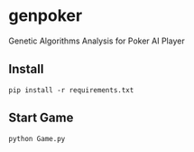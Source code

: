# genpoker
Genetic Algorithms Analysis for Poker AI Player

## Install
```
pip install -r requirements.txt
```

## Start Game
```
python Game.py
```

